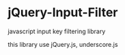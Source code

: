 # jQuery-Input-Filter

javascript input key filtering library

this library use jQuery.js, underscore.js



